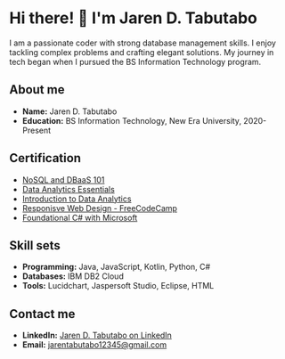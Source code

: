 # Hi there! 👋 I'm Jaren D. Tabutabo

I am a passionate coder with strong database management skills. I enjoy tackling complex problems and crafting elegant solutions. My journey in tech began when I pursued the BS Information Technology program.

## About me

- **Name:** Jaren D. Tabutabo
- **Education:** BS Information Technology, New Era University, 2020-Present

## Certification

- [NoSQL and DBaaS 101](https://courses.cognitiveclass.ai/certificates/d9c3febf2ec84263b8f8d3c530d995f3)
- [Data Analytics Essentials](https://www.credly.com/badges/f041675d-d2b4-4884-b934-e324cdc1a39a/public_url)
- [Introduction to Data Analytics](https://simpli-web.app.link/e/AsqTysZ0vJb)
- [Responisve Web Design - FreeCodeCamp](https://www.freecodecamp.org/certification/JarenTabutabo/responsive-web-design)
- [Foundational C# with Microsoft](https://www.freecodecamp.org/certification/JarenTabutabo/foundational-c-sharp-with-microsoft)

## Skill sets

- **Programming:** Java, JavaScript, Kotlin, Python, C#
- **Databases:** IBM DB2 Cloud
- **Tools:** Lucidchart, Jaspersoft Studio, Eclipse, HTML

## Contact me

- **LinkedIn:** [Jaren D. Tabutabo on LinkedIn](https://www.linkedin.com/in/tabutabo-jaren19/)
- **Email:** jarentabutabo12345@gmail.com
